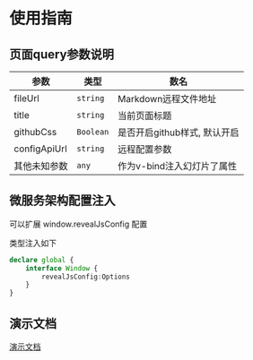 # 使用指南

## 页面query参数说明

| 参数        | 类型        | 数名                 |
|-----------|-----------|--------------------|
| fileUrl   | `string`  | Markdown远程文件地址     |
| title     | `string`  | 当前页面标题             |
| githubCss | `Boolean` | 是否开启github样式, 默认开启 |
| configApiUrl | `string`  | 远程配置参数             |
| 其他未知参数    | `any`     | 作为v-bind注入幻灯片了属性   |

## 微服务架构配置注入

可以扩展 window.revealJsConfig 配置

类型注入如下

```typescript
declare global {
    interface Window {
        revealJsConfig:Options
    }
}
```

## 演示文档

<a href="https://revealjs.com/markup/" target="_blank">演示文档</a>

